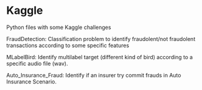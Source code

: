 # Kaggle
Python files with some Kaggle challenges

FraudDetection: Classification problem to identify fraudolent/not fraudolent transactions according to some specific features

MLabelBird: Identify multilabel target (different kind of bird) according to a specific audio file (wav).

Auto_Insurance_Fraud: Identify if an insurer try commit frauds in Auto Insurance Scenario.
